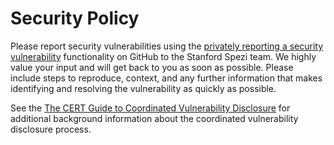 <!--

This source file is part of the Stanford Spezi open-source project

SPDX-FileCopyrightText: 2022 Stanford University and the project authors (see CONTRIBUTORS.md)

SPDX-License-Identifier: MIT

-->

# Security Policy

Please report security vulnerabilities using the [privately reporting a security vulnerability](https://docs.github.com/en/code-security/security-advisories/guidance-on-reporting-and-writing/best-practices-for-writing-repository-security-advisories) functionality on GitHub to the Stanford Spezi team.
We highly value your input and will get back to you as soon as possible. Please include steps to reproduce, context, and any further information that makes identifying and resolving the vulnerability as quickly as possible.

See the [The CERT Guide to Coordinated Vulnerability Disclosure](https://vuls.cert.org/confluence/display/CVD/The+CERT+Guide+to+Coordinated+Vulnerability+Disclosure) for additional background information about the coordinated vulnerability disclosure process.
